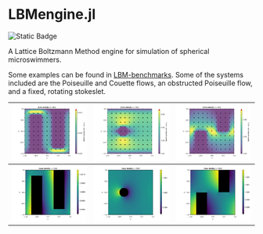 # LBMengine.jl

![Static Badge](https://img.shields.io/badge/status%20-%20in%20development%20-%20crimson) <!-- https://shields.io/badges/static-badge -->

A Lattice Boltzmann Method engine for simulation of spherical microswimmers.

Some examples can be found in [LBM-benchmarks](https://github.com/david16correa/LBM-benchmarks). Some of the systems included are the Poiseuille and Couette flows, an obstructed Poiseuille flow, and a fixed, rotating stokeslet.

| ![bigWalls1](https://github.com/david16correa/LBM-experiments/blob/main/assets/bigWallsFluidVelocity.jpg) | ![shpere1](https://github.com/david16correa/LBM-experiments/blob/main/assets/sphereFluidVelocity.jpg) | ![walls1](https://github.com/david16correa/LBM-experiments/blob/main/assets/wallsFluidVelocity.jpg) |
|-----|------|-----|
| ![bigWalls2](https://github.com/david16correa/LBM-experiments/blob/main/assets/bigWallsMassDensity.jpg) | ![shpere2](https://github.com/david16correa/LBM-experiments/blob/main/assets/sphereMassDensity.jpg) | ![walls2](https://github.com/david16correa/LBM-experiments/blob/main/assets/wallsMassDensity.jpg) |
